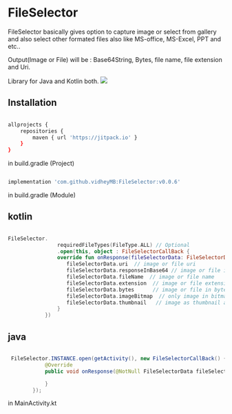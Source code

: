 # FileSelector
FileSelector basically gives option to capture image or select from gallery and also select other formated files also like MS-office, MS-Excel, PPT and etc..

Output(Image or File) will be : Base64String, Bytes, file name, file extension and Uri.  

Library for Java and Kotlin both.
[![](https://jitpack.io/v/vidheyMB/FileSelector.svg)](https://jitpack.io/#vidheyMB/FileSelector)


## Installation

```bash

allprojects {
    repositories {
        maven { url 'https://jitpack.io' }
    }
}

```
in build.gradle (Project)


```bash

implementation 'com.github.vidheyMB:FileSelector:v0.0.6'

```
in build.gradle (Module)

## kotlin 

```kotlin

FileSelector.
                requiredFileTypes(FileType.ALL) // Optional
                .open(this, object : FileSelectorCallBack {
                override fun onResponse(fileSelectorData: FileSelectorData) {
                   fileSelectorData.uri  // image or file uri
                   fileSelectorData.responseInBase64 // image or file in base64 string fromat
                   fileSelectorData.fileName  // image or file name
                   fileSelectorData.extension  // image or file extension(format)
                   fileSelectorData.bytes      // image or file in bytes
                   fileSelectorData.imageBitmap  // only image in bitmap
                   fileSelectorData.thumbnail   // image as thumbnail and file thumbnail as its formats
                }
            })

```

## java 

```java

 FileSelector.INSTANCE.open(getActivity(), new FileSelectorCallBack() {
            @Override
            public void onResponse(@NotNull FileSelectorData fileSelectorData) {

            }
        });

```

in MainActivity.kt 

